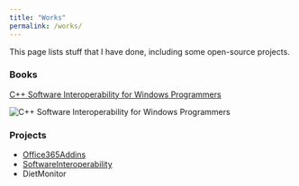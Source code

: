 ```yaml
---
title: "Works"
permalink: /works/
---
```


This page lists stuff that I have done, including some open-source projects.

### Books
<a href="https://link.springer.com/book/10.1007/978-1-4842-7966-3">C++ Software Interoperability for Windows Programmers</a>

![](https://adam-gladstone.github.io/assets/images/front-cover.png "C++ Software Interoperability for Windows Programmers")

### Projects
- <a href="https://github.com/Adam-Gladstone/Office365AddIns">Office365Addins</a>
- <a href="https://github.com/Adam-Gladstone/SoftwareInteroperability">SoftwareInteroperability</a>
- DietMonitor



